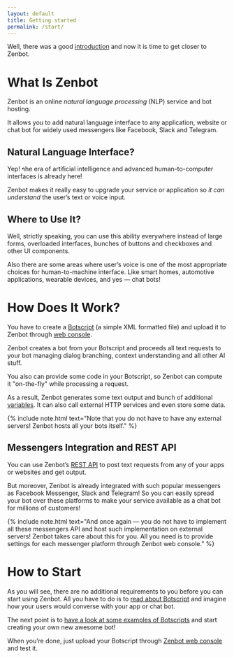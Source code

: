 ```yaml
---
layout: default
title: Getting started
permalink: /start/
---
```


Well, there was a good [introduction](/) and now it is time to get closer to Zenbot.

# What Is Zenbot
Zenbot is an online _natural language processing_ (NLP) service and bot hosting.

It allows you to add natural language interface to any application, website or chat bot for widely used messengers like Facebook, Slack and Telegram.

## Natural Language Interface?
Yep! າhe era of artificial intelligence and advanced human-to-computer interfaces is already here!

Zenbot makes it really easy to upgrade your service or application so _it can understand_ the user’s text or voice input.

## Where to Use It?
Well, strictly speaking, you can use this ability everywhere instead of large forms, overloaded interfaces, bunches of buttons and checkboxes and other UI components.

Also there are some areas where user’s voice is one of the most appropriate choices for human-to-machine interface.
Like smart homes, automotive applications, wearable devices, and yes — chat bots!

# How Does It Work?
You have to create a [Botscript](/botscript/) (a simple XML formatted file) and upload it to Zenbot through [web console](https://zenbot.org).

Zenbot creates a bot from your Botscript and proceeds all text requests to your bot managing dialog branching, context understanding and all other AI stuff.

You also can provide some code in your Botscript, so Zenbot can compute it "on-the-fly" while processing a request.

As a result, Zenbot generates some text output and bunch of additional [variables](/vars/variables/). It can also call external HTTP services and even store some data.

{% include note.html text="Note that you do not have to have any external servers! Zenbot hosts all your bots itself." %}

## Messengers Integration and REST API
You can use Zenbot’s [REST API](/rest/) to post text requests from any of your apps or websites and get output.

But moreover, Zenbot is already integrated with such popular messengers as Facebook Messenger, Slack and Telegram!
So you can easily spread your bot over these platforms to make your service available as a chat bot for millions of customers!

{% include note.html text="And once again — you do not have to implement all these messengers API and host such implementation on external servers! Zenbot takes care about this for you. All you need is to provide settings for each messenger platform through Zenbot web console." %}

# How to Start
As you will see, there are no additional requirements to you before you can start using Zenbot.
All you have to do is to [read about Botscript](/botscript/) and imagine how your users would converse with your app or chat bot.

The next point is to [have a look at some examples of Botscripts](/soon/) and start creating your own new awesome bot!

When you’re done, just upload your Botscript through [Zenbot web console](https://zenbot.org) and test it.
